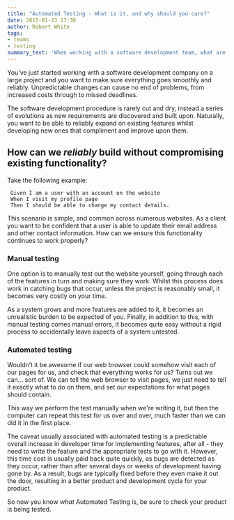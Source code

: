 ```yaml
---
title: "Automated Testing - What is it, and why should you care?"
date: 2015-01-23 17:30
author: Robert White
tags:
- teams
- testing
summary_text: 'When working with a software development team, what are automated tests, and are your team using them?'
---
```


You’ve just started working with a software development company on a large project and you want to make sure everything goes smoothly and reliably. Unpredictable changes can cause no end of problems, from increased costs through to missed deadlines.

The software development procedure is rarely cut and dry, instead a series of evolutions as new requirements are discovered and built upon. Naturally, you want to be able to reliably expand on existing features whilst developing new ones that compliment and improve upon them.

## How can we _reliably_ build without compromising existing functionality?

Take the following example:

     Given I am a user with an account on the website
     When I visit my profile page
     Then I should be able to change my contact details.

This scenario is simple, and common across numerous websites. As a client you want to be confident that a user is able to update their email address and other contact information. How can we ensure this functionality continues to work properly?

### Manual testing

One option is to manually test out the website yourself, going through each of the features in turn and making sure they work. Whilst this process does work in catching bugs that occur, unless the project is reasonably small, it becomes very costly on your time.

As a system grows and more features are added to it, it becomes an unrealistic burden to be expected of you. Finally, in addition to this, with manual testing comes manual errors, it becomes quite easy without a rigid process to accidentally leave aspects of a system untested.

### Automated testing

Wouldn’t it be awesome if our web browser could somehow visit each of our pages for us, and check that everything works for us? Turns out we can... sort of. We can tell the web browser to visit pages, we just need to tell it exactly what to do on them, and set our expectations for what pages should contain.

This way we perform the test manually when we're writing it, but then the computer can repeat this test for us over and over, much faster than we can did it in the first place.

The caveat usually associated with automated testing is a predictable overall increase in developer time for implementing features, after all - they need to write the feature and the appropriate tests to go with it. However, this time cost is usually paid back quite quickly, as bugs are detected as they occur, rather than after several days or weeks of development having gone by. As a result, bugs are typically fixed before they even make it out the door, resulting in a better product and development cycle for your product.

So now you know _what_ Automated Testing is, be sure to check your product is being tested.

